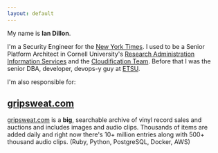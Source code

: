 ```yaml
---
layout: default
---
```


My name is **Ian Dillon**.

I'm a Security Engineer for the [New York Times](https://open.nytimes.com/). I used to be a Senior Platform Architect in Cornell University's [Research Administration Information Services](https://ras.research.cornell.edu/RAIS/) and the [Cloudification Team](https://it.cornell.edu/cornell-cloud). Before that I was the senior DBA, developer, devops-y guy at [ETSU](http://www.etsu.edu).

I'm also responsible for:

## [gripsweat.com](https://gripsweat.com)
[gripsweat.com](https://gripsweat.com) is a **big**, searchable archive of vinyl record sales and auctions and includes images and audio clips. Thousands of items are added daily and right now there's 10+ million entries along with 500+ thousand audio clips. (Ruby, Python, PostgreSQL, Docker, AWS)
